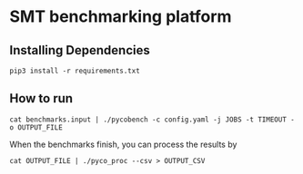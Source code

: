 # SMT benchmarking platform

## Installing Dependencies
```
pip3 install -r requirements.txt
```

## How to run

```
cat benchmarks.input | ./pycobench -c config.yaml -j JOBS -t TIMEOUT -o OUTPUT_FILE
```
When the benchmarks finish, you can process the results by
```
cat OUTPUT_FILE | ./pyco_proc --csv > OUTPUT_CSV
```
